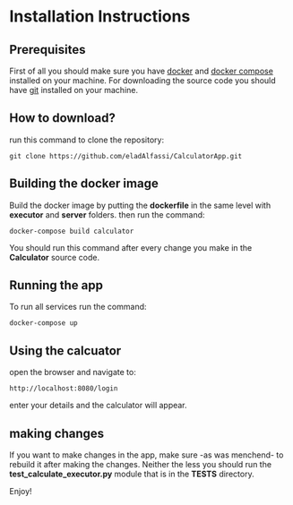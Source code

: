 # Installation Instructions

## Prerequisites
First of all you should make sure you have [docker](https://docs.docker.com/install/)  and [docker compose](https://docs.docker.com/compose/install/) installed on your machine.
For downloading the source code you should have [git](https://git-scm.com/downloads) installed on your machine.

## How to download?
run this command to clone the repository:
```
git clone https://github.com/eladAlfassi/CalculatorApp.git
```

## Building the docker image
Build the docker image by putting the **dockerfile** in the same level with **executor** and **server** folders.
then run the command:
```
docker-compose build calculator
```
You should run this command after every change you make in the **Calculator** source code.

## Running the app
To run all services run the command:
```
docker-compose up
```

## Using the calcuator
open the browser and navigate to:
```
http://localhost:8080/login
```
enter your details and the calculator will appear.

## making changes
If you want to make changes in the app, make sure -as was menchend- to rebuild it after making the changes.
Neither the less you should run the **test_calculate_executor.py** module that is in the **TESTS** directory.

Enjoy!


